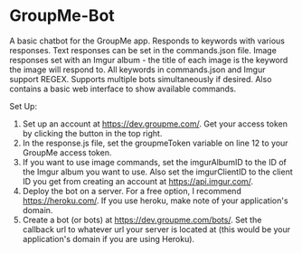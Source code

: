 # GroupMe-Bot

A basic chatbot for the GroupMe app. Responds to keywords with various responses. Text responses can be set in the commands.json file. Image responses set with an Imgur album - the title of each image is the keyword the image will respond to. All keywords in commands.json and Imgur support REGEX. Supports multiple bots simultaneously if desired. Also contains a basic web interface to show available commands.

Set Up:
1) Set up an account at https://dev.groupme.com/. Get your access token by clicking the button in the top right.
2) In the response.js file, set the groupmeToken variable on line 12 to your GroupMe access token.
3) If you want to use image commands, set the imgurAlbumID to the ID of the Imgur album you want to use. Also set the imgurClientID to the client ID you get from creating an account at https://api.imgur.com/.
4) Deploy the bot on a server. For a free option, I recommend https://heroku.com/. If you use heroku, make note of your application's domain.
5) Create a bot (or bots) at https://dev.groupme.com/bots/. Set the callback url to whatever url your server is located at (this would be your application's domain if you are using Heroku).
